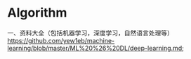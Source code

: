 # Algorithm 
一、资料大全（包括机器学习，深度学习，自然语言处理等）
https://github.com/yew1eb/machine-learning/blob/master/ML%20%26%20DL/deep-learning.md;


